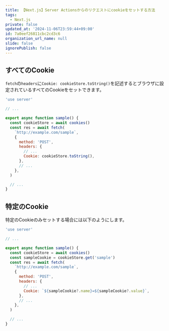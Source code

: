 ```yaml
---
title: 【Next.js】Server Actionsからのリクエストにcookieをセットする方法
tags:
  - Next.js
private: false
updated_at: '2024-11-06T23:59:44+09:00'
id: 7a0eef26811cbc2cd3c6
organization_url_name: null
slide: false
ignorePublish: false
---
```

## すべてのCookie

`fetch`の`headers`に`Cookie: cookieStore.toString()`を記述するとブラウザに設定されているすべてのCookieをセットできます。

```js
'use server'

// ...

export async function sample() {
  const cookieStore = await cookies()
  const res = await fetch(
    `http://example.com/sample`,
    {
      method: 'POST',
      headers: {
        // ...
        Cookie: cookieStore.toString(),
      },
      // ...
    },
  )

  // ...
}

```

## 特定のCookie

特定のCookieのみセットする場合には以下のようにします。

```js
'use server'

// ...

export async function sample() {
  const cookieStore = await cookies()
  const sampleCookie = cookieStore.get('sample')
  const res = await fetch(
    `http://example.com/sample`,
    {
      method: 'POST',
      headers: {
        // ...
        Cookie: `${sampleCookie?.name}=${sampleCookie?.value}`,
      },
      // ...
    },
  )

  // ...
}

```
